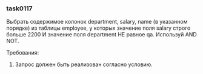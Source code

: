 
### task0117

Выбрать содержимое колонок department, salary, name (в указанном порядке) из таблицы employee,
у которых значение поля salary строго больше 2200 И значение поля department НЕ равное qa.
Используй AND NOT.


Требования:
1.	Запрос должен быть реализован согласно условию.


